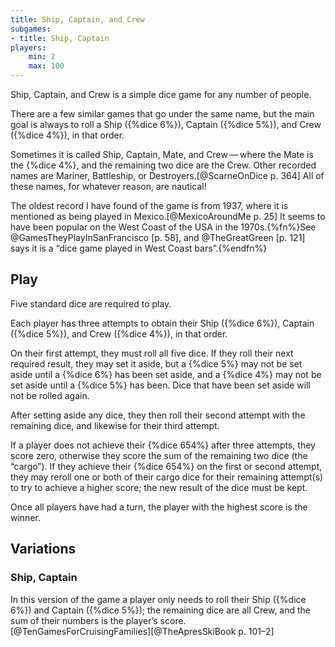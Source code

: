 ```yaml
---
title: Ship, Captain, and Crew
subgames:
- title: Ship, Captain
players:
    min: 2
    max: 100
---
```


<p class="lead">Ship, Captain, and Crew is a simple dice game for any number of people.</p>

<!-- excerpt -->

There are a few similar games that go under the same name, but the main goal is
always to roll a Ship ({%dice 6%}), Captain ({%dice 5%}), and Crew ({%dice 4%}),
in that order.

Sometimes it is called Ship, Captain, Mate, and Crew — where the Mate is the
{%dice 4%}, and the remaining two dice are the Crew. Other recorded names are
Mariner, Battleship, or Destroyers.[@ScarneOnDice p. 364] All of these names,
for whatever reason, are nautical!

The oldest record I have found of the game is from 1937, where it is mentioned
as being played in Mexico.[@MexicoAroundMe p. 25] It seems to have been popular
on the West Coast of the USA in the 1970s.{%fn%}See @GamesTheyPlayInSanFrancisco
[p. 58], and @TheGreatGreen [p. 121] says it is a “dice game played in West
Coast bars”.{%endfn%}

## Play

Five standard dice are required to play.

Each player has three attempts to obtain their Ship ({%dice 6%}), Captain
({%dice 5%}), and Crew ({%dice 4%}), in that order.

On their first attempt, they must roll all five dice. If they roll their next
required result, they may set it aside, but a {%dice 5%} may not be set aside
until a {%dice 6%} has been set aside, and a {%dice 4%} may not be set aside
until a {%dice 5%} has been. Dice that have been set aside will not be rolled
again.

After setting aside any dice, they then roll their second attempt with the
remaining dice, and likewise for their third attempt. 

If a player does not achieve their {%dice 654%} after three attempts, they score
zero, otherwise they score the sum of the remaining two dice (the “cargo”). If
they achieve their {%dice 654%} on the first or second attempt, they may reroll
one or both of their cargo dice for their remaining attempt(s) to try to achieve
a higher score; the new result of the dice must be kept.

Once all players have had a turn, the player with the highest score is the
winner.

## Variations

### Ship, Captain

In this version of the game a player only needs to roll their
Ship ({%dice 6%}) and Captain ({%dice 5%}); the remaining dice are all Crew, and
the sum of their numbers is the player’s
score.[@TenGamesForCruisingFamilies][@TheApresSkiBook p. 101–2]
